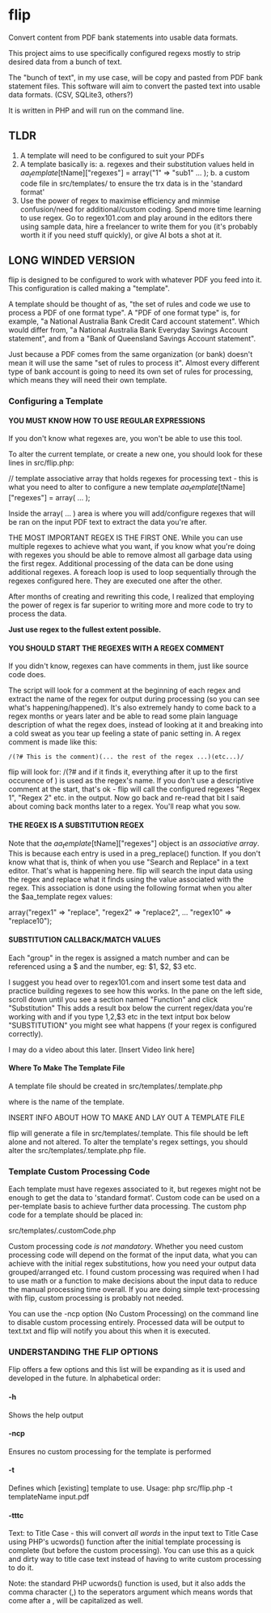 # flip
Convert content from PDF bank statements into usable data formats.

This project aims to use specifically configured regexs mostly to strip desired data from a bunch of text.

The "bunch of text", in my use case, will be copy and pasted from PDF bank statement files. This software will aim to convert the pasted text into usable data formats. (CSV, SQLite3, others?)

It is written in PHP and will run on the command line.

## TLDR
 1. A template will need to be configured to suit your PDFs
 2. A template basically is: 
    a. regexes and their substitution values held in $aa_template[$tName]["regexes"] = array("1" => "sub1" ... );
    b. a custom code file in src/templates/ to ensure the trx data is in the 'standard format'
 3. Use the power of regex to maximise efficiency and minmise confusion/need for additional/custom coding. Spend more time learning to use regex. Go to regex101.com and play around in the editors there using sample data, hire a freelancer to write them for you (it's probably worth it if you need stuff quickly), or give AI bots a shot at it.

## LONG WINDED VERSION

flip is designed to be configured to work with whatever PDF you feed into it. This configuration is called making a "template".

A template should be thought of as, "the set of rules and code we use to process a PDF of one format type". 
A "PDF of one format type" is, for example, "a National Australia Bank Credit Card account statement". Which would differ from, "a National Australia Bank Everyday Savings Account statement", and from a "Bank of Queensland Savings Account statement". 

Just because a PDF comes from the same organization (or bank) doesn't mean it will use the same "set of rules to process it". Almost every different type of bank account is going to need its own set of rules for processing, which means they will need their own template.

### Configuring a Template

#### YOU MUST KNOW HOW TO USE REGULAR EXPRESSIONS 

If you don't know what regexes are, you won't be able to use this tool. 

To alter the current template, or create a new one, you should look for these lines in src/flip.php: 

// template associative array that holds regexes for processing text - this is what you need to alter to configure a new template
$aa_template[$tName]["regexes"] = array( ... );

Inside the array( ... ) area is where you will add/configure regexes that will be ran on the input PDF text to extract the data you're after.

THE MOST IMPORTANT REGEX IS THE FIRST ONE. While you can use multiple regexes to achieve what you want, if you know what you're doing with regexes you should be able to remove almost all garbage data using the first regex. Additional processing of the data can be done using additional regexes. A foreach loop is used to loop sequentially through the regexes configured here. They are executed one after the other. 

After months of creating and rewriting this code, I realized that employing the power of regex is far superior to writing more and more code to try to process the data. 

**Just use regex to the fullest extent possible.**

#### YOU SHOULD START THE REGEXES WITH A REGEX COMMENT 

If you didn't know, regexes can have comments in them, just like source code does. 

The script will look for a comment at the beginning of each regex and extract the name of the regex for output during processing (so you can see what's happening/happened). It's also extremely handy to come back to a regex months or years later and be able to read some plain language description of what the regex does, instead of looking at it and breaking into a cold sweat as you tear up feeling a state of panic setting in. A regex comment is made like this: 

    /(?# This is the comment)(... the rest of the regex ...)(etc...)/

flip will look for: /(?# and if it finds it, everything after it up to the first occurence of ) is used as the regex's name. If you don't use a descriptive comment at the start, that's ok - flip will call the configured regexes "Regex 1", "Regex 2" etc. in the output. Now go back and re-read that bit I said about coming back months later to a regex. You'll reap what you sow.

#### THE REGEX IS A SUBSTITUTION REGEX

Note that the $aa_template[$tName]["regexes"]  object is an _associative array_. This is because each entry is used in a preg_replace() function. If you don't know what that is, think of when you use "Search and Replace" in a text editor. That's what is happening here. flip will search the input data using the regex and replace what it finds using the value associated with the regex. This association is done using the following format when you alter the $aa_template regex values: 

   array("regex1" => "replace", "regex2" => "replace2", ... "regex10" => "replace10");

#### SUBSTITUTION CALLBACK/MATCH VALUES

Each "group" in the regex is assigned a match number and can be referenced using a $ and the number, eg: $1, $2, $3 etc. 

I suggest you head over to regex101.com and insert some test data and practice building regexes to see how this works. In the pane on the left side, scroll down until you see a section named "Function" and click "Substitution" This adds a result box below the current regex/data you're working with and if you type $1,$2,$3 etc in the text intput box below "SUBSTITUTION" you might see what happens (f your regex is configured correctly). 

I may do a video about this later. [Insert Video link here]

#### Where To Make The Template File

A template file should be created in src/templates/<templateName>.template.php

where <templateName> is the name of the template.

INSERT INFO ABOUT HOW TO MAKE AND LAY OUT A TEMPLATE FILE

flip will generate a file in src/templates/<templateName>.template. This file should be left alone and not altered. To alter the template's regex settings, you should alter the src/templates/<templateName>.template.php file.

### Template Custom Processing Code

Each template must have regexes associated to it, but regexes might not be enough to get the data to 'standard format'. Custom code can be used on a per-template basis to achieve further data processing. The custom php code for a template should be placed in: 

src/templates/<templateName>.customCode.php

Custom processing code *is not mandatory*. Whether you need custom processing code will depend on the format of the input data, what you can achieve with the initial regex substitutions, how you need your output data grouped/arranged etc. I found custom processing was required when I had to use math or a function to make decisions about the input data to reduce the manual processing time overall. If you are doing simple text-processing with flip, custom processing is probably not needed.

You can use the -ncp option (No Custom Processing) on the command line to disable custom processing entirely. Processed data will be output to text.txt and flip will notify you about this when it is executed.

### UNDERSTANDING THE FLIP OPTIONS

Flip offers a few options and this list will be expanding as it is used and developed in the future. In alphabetical order: 

#### -h

Shows the help output

#### -ncp

Ensures no custom processing for the template is performed

#### -t

Defines which [existing] template to use. Usage: php src/flip.php -t templateName input.pdf

#### -tttc

Text: to Title Case - this will convert *all words* in the input text to Title Case using PHP's ucwords() function after the initial template processing is complete (but before the custom processing). You can use this as a quick and dirty way to title case text instead of having to write custom processing to do it. 

Note: the standard PHP ucwords() function is used, but it also adds the comma character (,) to the seperators argument which means words that come after a , will be capitalized as well.
